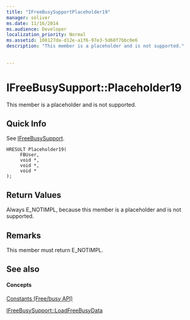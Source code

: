 ```yaml
---
title: "IFreeBusySupportPlaceholder19"
manager: soliver
ms.date: 11/16/2014
ms.audience: Developer
localization_priority: Normal
ms.assetid: 108127da-d12e-a1f6-97e3-5d68f7bbc0e6
description: "This member is a placeholder and is not supported."
 
 
---
```


# IFreeBusySupport::Placeholder19

This member is a placeholder and is not supported.
  
## Quick Info

See [IFreeBusySupport](ifreebusysupport.md).
  
```
HRESULT Placeholder19( 
     FBUser, 
     void *,  
     void *,  
     void * 
);
```

## Return Values

Always E_NOTIMPL, because this member is a placeholder and is not supported.
  
## Remarks

This member must return E_NOTIMPL.
  
## See also

#### Concepts

[Constants (Free/busy API)](constants-free-busy-api.md)
  
[IFreeBusySupport::LoadFreeBusyData](ifreebusysupport-loadfreebusydata.md)

